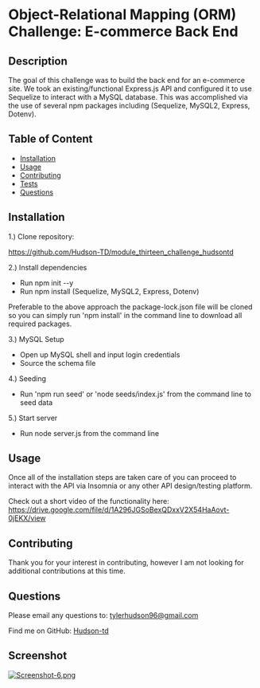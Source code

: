 # Object-Relational Mapping (ORM) Challenge: E-commerce Back End
  
## Description

The goal of this challenge was to build the back end for an e-commerce site. We took an existing/functional Express.js API and configured it to use Sequelize to interact with a MySQL database. This was accomplished via the use of several npm packages including (Sequelize, MySQL2, Express, Dotenv).

## Table of Content

- [Installation](#installation)
- [Usage](#usage)
- [Contributing](#contributing)
- [Tests](#tests)
- [Questions](#questions)

## Installation

1.) Clone repository:

https://github.com/Hudson-TD/module_thirteen_challenge_hudsontd

2.) Install dependencies

- Run npm init --y
- Run npm install (Sequelize, MySQL2, Express, Dotenv)

Preferable to the above approach the package-lock.json file will be cloned so you can simply run 'npm install' in the command line to download all required packages.

3.) MySQL Setup

- Open up MySQL shell and input login credentials
- Source the schema file

4.) Seeding

- Run 'npm run seed' or 'node seeds/index.js' from the command line to seed data

5.) Start server

- Run node server.js from the command line

## Usage

Once all of the installation steps are taken care of you can proceed to interact with the API via Insomnia or any other API design/testing platform.

Check out a short video of the functionality here: https://drive.google.com/file/d/1A296JGSoBexQDxxV2X54HaAovt-0jEKX/view

## Contributing

Thank you for your interest in contributing, however I am not looking for additional contributions at this time.
  
## Questions

Please email any questions to: tylerhudson96@gmail.com 
  
Find me on GitHub: [Hudson-td](https://github.com/Hudson-td)

## Screenshot

[![Screenshot-6.png](https://i.postimg.cc/4yXwKBnp/Screenshot-6.png)](https://postimg.cc/WFf0CmG4)